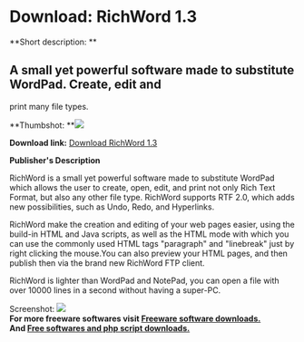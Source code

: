 # Download: RichWord 1.3

**Short description: **

## A small yet powerful software made to substitute WordPad. Create, edit and
print many file types.

  
**Thumbshot: **![](http://www.freewarefiles.com/screenshot/richword13_md.gif)   
  
**Download link:** [Download RichWord 1.3](http://freesoftwares.boysofts.com/RichWord_program_23798.html)  
  

**Publisher's Description**  
  

RichWord is a small yet powerful software made to substitute WordPad which
allows the user to create, open, edit, and print not only Rich Text Format,
but also any other file type. RichWord supports RTF 2.0, which adds new
possibilities, such as Undo, Redo, and Hyperlinks.

RichWord make the creation and editing of your web pages easier, using the
build-in HTML and Java scripts, as well as the HTML mode with which you can
use the commonly used HTML tags "paragraph" and "linebreak" just by right
clicking the mouse.You can also preview your HTML pages, and then publish then
via the brand new RichWord FTP client.

RichWord is lighter than WordPad and NotePad, you can open a file with over
10000 lines in a second without having a super-PC.

  
  
Screenshot: ![](http://www.freewarefiles.com/screenshot/richword13.gif)  
**For more freeware softwares visit [Freeware software downloads.](http://freesoftwares.boysofts.com/)**   
**And [Free softwares and php script downloads.](http://www.boysofts.com/)**

